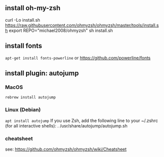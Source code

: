 
## install oh-my-zsh
curl -Lo install.sh https://raw.githubusercontent.com/ohmyzsh/ohmyzsh/master/tools/install.sh
export REPO="michael2008/ohmyzsh"
sh install.sh

## install fonts
```apt-get install fonts-powerline```
or
https://github.com/powerline/fonts

## install plugin: autojump
### MacOS
```rebrew install autojump```
### Linux (Debian)
```apt install autojump```
If you use Zsh, add the following line to your ~/.zshrc (for all interactive shells):
. /usr/share/autojump/autojump.sh


### cheatsheet
see: https://github.com/ohmyzsh/ohmyzsh/wiki/Cheatsheet